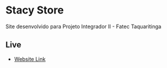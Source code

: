 
# Stacy Store

Site desenvolvido para Projeto Integrador II - Fatec Taquaritinga

## Live

- [Website Link](https://stacy-store.netlify.app/)

  
